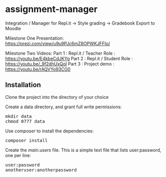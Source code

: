 # assignment-manager
Integration / Manager for Repl.it -> Style grading -> Gradebook Export to Moodle

Milestone One Presentation:
https://prezi.com/view/u9u9PJc6mZ8OPWKJFFIo/

Milestone Two Videos:
Part 1 : Repl.it / Teacher Role : https://youtu.be/E4kbeCdJKYg
Part 2 : Repl.it / Student Role : https://youtu.be/_9f2dhUxQoI
Part 3 : Project demo : https://youtu.be/rAQVYo93CG0


Installation
------------

Clone the project into the directory of your choice


Create a data directory, and grant full write permissions:
<pre>
mkdir data
chmod 0777 data
</pre>

Use <i>composer</i> to install the dependencies:
<pre>
composer install
</pre>

Create the <i>main.users</i> file.  This is a simple text file that lists user:password, one per line:
<pre>
user:password
anotheruser:anotherpassword
</pre>


